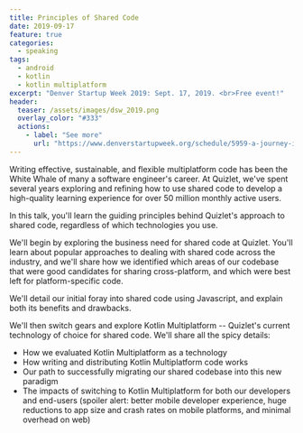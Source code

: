 ```yaml
---
title: Principles of Shared Code
date: 2019-09-17
feature: true
categories: 
  - speaking
tags:
  - android
  - kotlin
  - kotlin multiplatform
excerpt: "Denver Startup Week 2019: Sept. 17, 2019. <br>Free event!"
header:
  teaser: /assets/images/dsw_2019.png
  overlay_color: "#333"
  actions:
    - label: "See more"
      url: "https://www.denverstartupweek.org/schedule/5959-a-journey-in-shared-code-with-kotlin-multiplatform"
---
```

Writing effective, sustainable, and flexible multiplatform code has been the White Whale of many a software engineer's career. At Quizlet, we've spent several years exploring and refining how to use shared code to develop a high-quality learning experience for over 50 million monthly active users.

In this talk, you'll learn the guiding principles behind Quizlet's approach to shared code, regardless of which technologies you use.

We'll begin by exploring the business need for shared code at Quizlet. You'll learn about popular approaches to dealing with shared code across the industry, and we'll share how we identified which areas of our codebase that were good candidates for sharing cross-platform, and which were best left for platform-specific code.

We'll detail our initial foray into shared code using Javascript, and explain both its benefits and drawbacks.

We'll then switch gears and explore Kotlin Multiplatform -- Quizlet's current technology of choice for shared code. We'll share all the spicy details:

* How we evaluated Kotlin Multiplatform as a technology
* How writing and distributing Kotlin Multiplatform code works
* Our path to successfully migrating our shared codebase into this new paradigm
* The impacts of switching to Kotlin Multiplatform for both our developers and end-users (spoiler alert: better mobile developer experience, huge reductions to app size and crash rates on mobile platforms, and minimal overhead on web)
